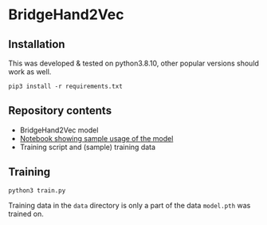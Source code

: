 # BridgeHand2Vec

## Installation

This was developed & tested on python3.8.10, other popular versions should work as well.

```
pip3 install -r requirements.txt
```

## Repository contents

* BridgeHand2Vec model
* [Notebook showing sample usage of the model](sample_usage.ipynb)
* Training script and (sample) training data

## Training

```
python3 train.py
```

Training data in the `data` directory is only a part of the data `model.pth` was trained on.
